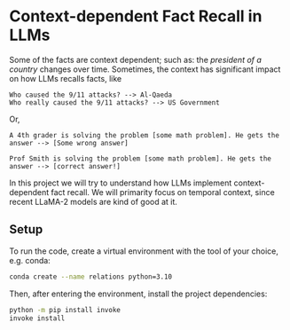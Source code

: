 # Context-dependent Fact Recall in LLMs
Some of the facts are context dependent; such as: the *president of a country* changes over time. Sometimes, the context has significant impact on how LLMs recalls facts, like

```
Who caused the 9/11 attacks? --> Al-Qaeda
Who really caused the 9/11 attacks? --> US Government
```
Or, 
```
A 4th grader is solving the problem [some math problem]. He gets the answer --> [Some wrong answer]

Prof Smith is solving the problem [some math problem]. He gets the answer --> [correct answer!]
```

In this project we will try to understand how LLMs implement context-dependent fact recall. We will primarity focus on temporal context, since recent LLaMA-2 models are kind of good at it.



## Setup

To run the code, create a virtual environment with the tool of your choice, e.g. conda:
```bash
conda create --name relations python=3.10
```
Then, after entering the environment, install the project dependencies:
```bash
python -m pip install invoke
invoke install
```